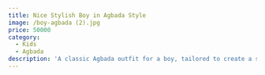 ```yaml
---
title: Nice Stylish Boy in Agbada Style
image: /boy-agbada (2).jpg
price: 50000
category:
  - Kids
  - Agbada
description: 'A classic Agbada outfit for a boy, tailored to create a sleek and modern look.'
---
```


